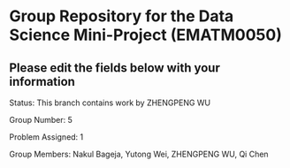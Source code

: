 # Group Repository for the Data Science Mini-Project (EMATM0050)

## Please edit the fields below with your information
Status: This branch contains work by ZHENGPENG WU

Group Number: 5

Problem Assigned: 1

Group Members: Nakul Bageja, Yutong Wei, ZHENGPENG WU, Qi Chen

